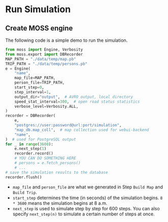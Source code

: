 # Run Simulation

## Create MOSS engine

The following code is a simple demo to run the simulation.

```python
from moss import Engine, Verbosity
from moss.export import DBRecorder
MAP_PATH = "./data/temp/map.pb"
TRIP_PATH = "./data/temp/persons.pb"
e = Engine(
    "name",
    map_file=MAP_PATH,
    person_file=TRIP_PATH,
    start_step=0,
    step_interval=1,
    output_dir="output",  # AVRO output, local directory
    speed_stat_interval=300,  # open road status statistics
    verbose_level=Verbosity.ALL,
)
recorder = DBRecorder(
    e,
    "postgres://user:password@url:port/simulation",
    "map_db.map_coll",  # map collection used for webui-backend
    "name",
)  # used for PostgreSQL output
for _ in range(3600):
    e.next_step(1)
    recorder.record()
    # YOU CAN DO SOMETHING HERE
    # persons = e.fetch_persons()
    # ...
# save the simulation results to the database
recorder.flush()
```
- `map_file` and `person_file` are what we generated in Step `Build Map` and `Build Trip`.
- `start_step` determines the time (in seconds) of the simulation begins. `8 * 3600` means the simulation begins at 8 a.m.
- `next_step` is used to simulate step by step for 600 steps. You can also specify `next_step(n)` to simulate a certain number of steps at once.
